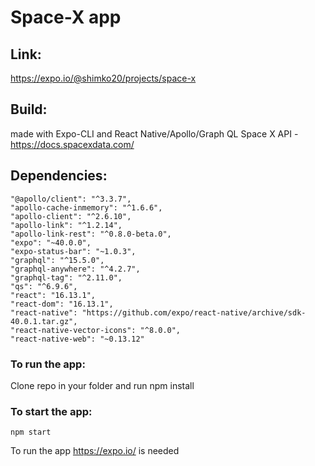 # Space-X app
## Link:
https://expo.io/@shimko20/projects/space-x


## Build:
made with Expo-CLI and React Native/Apollo/Graph QL
Space X API - https://docs.spacexdata.com/

## Dependencies:
    "@apollo/client": "^3.3.7",
    "apollo-cache-inmemory": "^1.6.6",
    "apollo-client": "^2.6.10",
    "apollo-link": "^1.2.14",
    "apollo-link-rest": "^0.8.0-beta.0",
    "expo": "~40.0.0",
    "expo-status-bar": "~1.0.3",
    "graphql": "^15.5.0",
    "graphql-anywhere": "^4.2.7",
    "graphql-tag": "^2.11.0",
    "qs": "^6.9.6",
    "react": "16.13.1",
    "react-dom": "16.13.1",
    "react-native": "https://github.com/expo/react-native/archive/sdk-40.0.1.tar.gz",
    "react-native-vector-icons": "^8.0.0",
    "react-native-web": "~0.13.12"

### To run the app:
Clone repo in your folder and run
    npm install
### To start the app:
    npm start
To run the app https://expo.io/ is needed
